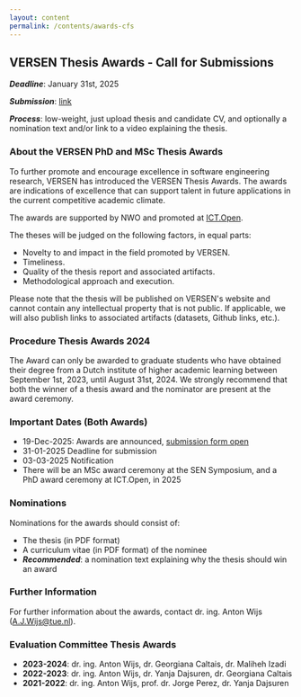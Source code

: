 ```yaml
---
layout: content
permalink: /contents/awards-cfs
---
```


## VERSEN Thesis Awards - Call for Submissions

***Deadline***: January 31st, 2025

***Submission***: [link](https://docs.google.com/forms/d/e/1FAIpQLSdeXgKiE03Od7G-aAPs-ay8vEtz339dRQ4kP4vj-JnEC_-axw/viewform?usp=header)

***Process***: low-weight, just upload thesis and candidate CV, and optionally a nomination text and/or link to a video explaining the thesis.

### About the VERSEN PhD and MSc Thesis Awards

To further promote and encourage excellence in software engineering research, VERSEN has introduced the VERSEN Thesis Awards. The awards are indications of excellence that can support talent in future applications in the current competitive academic climate.

The awards are supported by NWO and promoted at [ICT.Open](https://www.ictopen.nl/).

The theses will be judged on the following factors, in equal parts:

- Novelty to and impact in the field promoted by VERSEN.
- Timeliness.
- Quality of the thesis report and associated artifacts.
- Methodological approach and execution.

Please note that the thesis will be published on VERSEN's website and cannot contain any intellectual property that is not public. If applicable, we will also publish links to associated artifacts (datasets, Github links, etc.).

### Procedure Thesis Awards 2024

The Award can only be awarded to graduate students who have obtained their degree from a Dutch institute of higher academic learning between September 1st, 2023, until August 31st, 2024. We strongly recommend that both the winner of a thesis award and the nominator are present at the award ceremony. 

### Important Dates (Both Awards)

- 19-Dec-2025: Awards are announced, [submission form open](https://docs.google.com/forms/d/e/1FAIpQLSdeXgKiE03Od7G-aAPs-ay8vEtz339dRQ4kP4vj-JnEC_-axw/viewform?usp=header)
- 31-01-2025 Deadline for submission
- 03-03-2025 Notification
- There will be an MSc award ceremony at the SEN Symposium, and a PhD award ceremony at ICT.Open, in 2025

### Nominations

Nominations for the awards should consist of:

- The thesis (in PDF format)
- A curriculum vitae (in PDF format) of the nominee
- ***Recommended***: a nomination text explaining why the thesis should win an award

### Further Information

For further information about the awards, contact dr. ing. Anton Wijs ([A.J.Wijs@tue.nl](mailto:A.J.Wijs@tue.nl)).

### Evaluation Committee Thesis Awards

- **2023-2024**: dr. ing. Anton Wijs, dr. Georgiana Caltais, dr. Maliheh Izadi
- **2022-2023**: dr. ing. Anton Wijs, dr. Yanja Dajsuren, dr. Georgiana Caltais
- **2021-2022**: dr. ing. Anton Wijs, prof. dr. Jorge Perez, dr. Yanja Dajsuren
